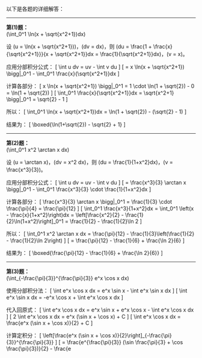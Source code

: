 以下是各题的详细解答：

---

**第(1)题：**  
\(\int_0^1 \ln(x + \sqrt{x^2+1})dx\)

设 \(u = \ln(x + \sqrt{x^2+1})\)，\(dv = dx\)，则 \(du = \frac{1 + \frac{x}{\sqrt{x^2+1}}}{x + \sqrt{x^2+1}}dx = \frac{1}{\sqrt{x^2+1}}dx\)，\(v = x\)。

应用分部积分公式：
\[
\int u dv = uv - \int v du
\]
\[
= x \ln(x + \sqrt{x^2+1}) \bigg|_0^1 - \int_0^1 \frac{x}{\sqrt{x^2+1}}dx
\]

计算各部分：
\[
x \ln(x + \sqrt{x^2+1}) \bigg|_0^1 = 1 \cdot \ln(1 + \sqrt{2}) - 0 = \ln(1 + \sqrt{2})
\]
\[
\int_0^1 \frac{x}{\sqrt{x^2+1}}dx = \sqrt{x^2+1} \bigg|_0^1 = \sqrt{2} - 1
\]

所以：
\[
\int_0^1 \ln(x + \sqrt{x^2+1})dx = \ln(1 + \sqrt{2}) - (\sqrt{2} - 1)
\]

结果为：
\[
\boxed{\ln(1+\sqrt{2}) - \sqrt{2} + 1}
\]

---

**第(2)题：**  
\(\int_0^1 x^2 \arctan x dx\)

设 \(u = \arctan x\)，\(dv = x^2 dx\)，则 \(du = \frac{1}{1+x^2}dx\)，\(v = \frac{x^3}{3}\)。

应用分部积分公式：
\[
\int u dv = uv - \int v du
\]
\[
= \frac{x^3}{3} \arctan x \bigg|_0^1 - \int_0^1 \frac{x^3}{3} \cdot \frac{1}{1+x^2}dx
\]

计算各部分：
\[
\frac{x^3}{3} \arctan x \bigg|_0^1 = \frac{1}{3} \cdot \frac{\pi}{4} = \frac{\pi}{12}
\]
\[
\int_0^1 \frac{x^3}{1+x^2}dx = \int_0^1 \left(x - \frac{x}{1+x^2}\right)dx = \left[\frac{x^2}{2} - \frac{1}{2}\ln(1+x^2)\right]_0^1 = \frac{1}{2} - \frac{1}{2}\ln 2
\]

所以：
\[
\int_0^1 x^2 \arctan x dx = \frac{\pi}{12} - \frac{1}{3}\left(\frac{1}{2} - \frac{1}{2}\ln 2\right)
\]
\[
= \frac{\pi}{12} - \frac{1}{6} + \frac{\ln 2}{6}
\]

结果为：
\[
\boxed{\frac{\pi}{12} - \frac{1}{6} + \frac{\ln 2}{6}}
\]

---

**第(3)题：**  
\(\int_{-\frac{\pi}{3}}^{\frac{\pi}{3}} e^x \cos x dx\)

使用分部积分法：
\[
\int e^x \cos x dx = e^x \sin x - \int e^x \sin x dx
\]
\[
\int e^x \sin x dx = -e^x \cos x + \int e^x \cos x dx
\]

代入回原式：
\[
\int e^x \cos x dx = e^x \sin x + e^x \cos x - \int e^x \cos x dx
\]
\[
2 \int e^x \cos x dx = e^x (\sin x + \cos x) + C
\]
\[
\int e^x \cos x dx = \frac{e^x (\sin x + \cos x)}{2} + C
\]

计算定积分：
\[
\left[\frac{e^x (\sin x + \cos x)}{2}\right]_{-\frac{\pi}{3}}^{\frac{\pi}{3}}
\]
\[
= \frac{e^{\frac{\pi}{3}} (\sin \frac{\pi}{3} + \cos \frac{\pi}{3})}{2} - \frac{e